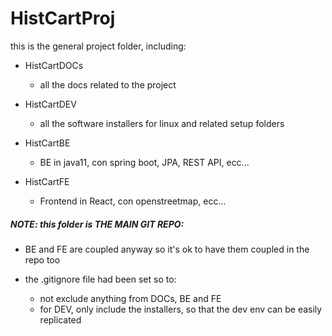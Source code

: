 
# HistCartProj

this is the general project folder, including:

 - HistCartDOCs
	- all the docs related to the project

 - HistCartDEV
	- all the software installers for linux and related setup folders

 - HistCartBE
	- BE in java11, con spring boot, JPA, REST API, ecc...

 - HistCartFE
	- Frontend in React, con openstreetmap, ecc...

##### **NOTE**: _this folder is THE MAIN GIT REPO:_

 - BE and FE are coupled anyway so it's ok to have them coupled in the repo too

 - the .gitignore file had been set so to:
 	- not exclude anything from DOCs, BE and FE
 	- for DEV, only include the installers, so that the dev env can be easily replicated

